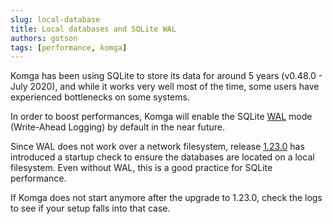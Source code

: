 ```yaml
---
slug: local-database
title: Local databases and SQLite WAL
authors: gotson
tags: [performance, komga]
---
```


Komga has been using SQLite to store its data for around 5 years (v0.48.0 - July 2020), and while it works very well most of the time, some users have experienced bottlenecks on some systems.

In order to boost performances, Komga will enable the SQLite [WAL](https://sqlite.org/wal.html) mode (Write-Ahead Logging) by default in the near future.

Since WAL does not work over a network filesystem, release [1.23.0](https://github.com/gotson/komga/releases/tag/1.23.0) has introduced a startup check to ensure the databases are located on a local filesystem. Even without WAL, this is a good practice for SQLite performance.

If Komga does not start anymore after the upgrade to 1.23.0, check the logs to see if your setup falls into that case.